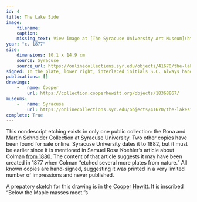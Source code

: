 ```yaml
---
id: 4
title: The Lake Side
image:
    filename: 
    caption: 
    missing_text: View image at [The Syracuse University Art Museum](https://onlinecollections.syr.edu/objects/41670/the-lakeside).
year: "c. 1877"
size:
    dimensions: 10.1 x 14.9 cm
    source: Syracuse
    source_url: https://onlinecollections.syr.edu/objects/41670/the-lakeside
signed: In the plate, lower right, interlaced initials S.C. Always hand-signed.
publications: []
drawings:
    -   name: Cooper
        url: https://collection.cooperhewitt.org/objects/18368867/
museums: 
    -   name: Syracuse
        url: https://onlinecollections.syr.edu/objects/41670/the-lakeside
complete: True
---
```

This nondescript etching exists in only one public collection: the Rona and Martin Schneider Collection at Syracuse University. Two other copies have been found for sale online. Syracuse University dates it to 1882, but it must be earlier since it is mentioned in Samuel Rosa Koehler’s article about Colman [from 1880](https://www.jstor.org/stable/20559686). The content of that article suggests it may have been created in 1877 when Colman “etched several more plates from nature.” All known copies are hand-signed, suggesting it was printed in a very limited number of impressions and never published.

A prepatory sketch for this drawing is in [the Cooper Hewitt](https://collection.cooperhewitt.org/objects/18368867/). It is inscribed “Below the Maple masses meet.”s